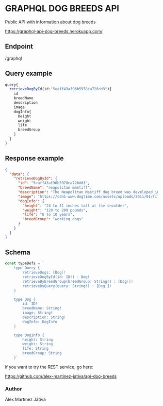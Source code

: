 # GRAPHQL DOG BREEDS API

<p>Public API with information about dog breeds</p>

<a href="https://api-dog-breeds.herokuapp.com">https://graphql-api-dog-breeds.herokuapp.com/</a>

## Endpoint
<p>/graphql</p>

## Query example
```js
query{
  retrieveDogById(id:"5eaff43af96b5978ca726dd3"){
    id
    breedName
    description
    image
    dogInfo{
      height
      weight
      life
      breedGroup
    }
  }
}
```
## Response example
```json
{
  "data": {
    "retrieveDogById": {
      "id": "5eaff43af96b5978ca726dd3",
      "breedName": "neapolitan mastiff",
      "description": "The Neapolitan Mastiff dog breed was developed in southern Italy as a family and guard dog. Today this massive breed is known as a gentle giant.",
      "image": "https://cdn1-www.dogtime.com/assets/uploads/2011/01/file_22936_neapolitan-mastiff-300x189.jpg",
      "dogInfo": {
        "height": "24 to 31 inches tall at the shoulder",
        "weight": "120 to 200 pounds",
        "life": "8 to 10 years",
        "breedGroup": "working dogs"
      }
    }
  }
}
```
## Schema
```js
const typeDefs = `
    type Query {
        retrieveDogs: [Dog]!
        retrieveDogById(id: ID!) : Dog!
        retrieveByBreedGroup(breedGroup: String!) : [Dog!]!
        retrieveByQuery(query: String!) : [Dog!]! 
    }

    type Dog {
        id: ID!
        breedName: String!
        image: String!
        description: String!
        dogInfo: DogInfo
    }

    type DogInfo {
        height: String
        weight: String
        life: String
        breedGroup: String
    }`
```

<p>if you want to try the REST service, go here:</p>
<a href="https://github.com/alex-martinez-jativa/api-dog-breeds">
https://github.com/alex-martinez-jativa/api-dog-breeds
</a>

### Author
<p>Alex Martínez Játiva</p>